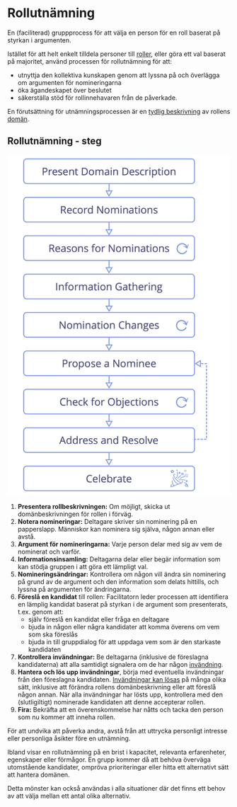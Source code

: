 # Rollutnämning

<summary>
En (faciliterad) gruppprocess för att välja en person för en roll baserat på styrkan i argumenten.
</summary>

Istället för att helt enkelt tilldela personer till [roller](section:role), eller göra ett val baserat på majoritet, använd processen för rollutnämning för att:

- utnyttja den kollektiva kunskapen genom att lyssna på och överlägga om argumenten för nomineringarna
- öka ägandeskapet över beslutet
- säkerställa stöd för rollinnehavaren från de påverkade.

En förutsättning för utnämningsprocessen är en [tydlig beskrivning](section:clarify-and-develop-domains) av rollens [domän](glossary:domain).

## Rollutnämning - steg

![Processen för rollutnämning](img/agreements/selection.png)

1. **Presentera rollbeskrivningen:** Om möjligt, skicka ut domänbeskrivningen för rollen i förväg.
2. **Notera nomineringar:** Deltagare skriver sin nominering på en papperslapp. Människor kan nominera sig själva, någon annan eller avstå.
3. **Argument för nomineringarna:** Varje person delar med sig av vem de nominerat och varför.
4. **Informationsinsamling:** Deltagarna delar eller begär information som kan stödja gruppen i att göra ett lämpligt val.
5. **Nomineringsändringar:** Kontrollera om någon vill ändra sin nominering på grund av de argument och den information som delats hittills, och lyssna på argumenten för ändringarna.
6. **Föreslå en kandidat** till rollen: Facilitatorn leder processen att identifiera en lämplig kandidat baserat på styrkan i de argument som presenterats, t.ex. genom att:
    -   själv föreslå en kandidat eller fråga en deltagare
    -   bjuda in någon eller några kandidater att komma överens om vem som ska föreslås
    -   bjuda in till gruppdialog för att uppdaga vem som är den starkaste kandidaten
7. **Kontrollera invändningar:** Be deltagarna (inklusive de föreslagna kandidaterna) att alla samtidigt signalera om de har någon [invändning](glossary:objection).
8. **Hantera och lös upp invändningar**, börja med eventuella invändningar från den föreslagna kandidaten. [Invändningar kan lösas](section:resolve-objections) på många olika sätt, inklusive att förändra rollens domänbeskrivning eller att föreslå någon annan. När alla invändningar har lösts upp, kontrollera med den (slutligiltigt) nominerade kandidaten att denne accepterar rollen.
9. **Fira:** Bekräfta att en överenskommelse har nåtts och tacka den person som nu kommer att inneha rollen.

För att undvika att påverka andra, avstå från att uttrycka personligt intresse eller personliga åsikter före en utnämning.

Ibland visar en rollutnämning på en brist i kapacitet, relevanta erfarenheter, egenskaper eller förmågor. En grupp kommer då att behöva överväga utomstående kandidater, ompröva prioriteringar eller hitta ett alternativt sätt att hantera domänen.

Detta mönster kan också användas i alla situationer där det finns ett behov av att välja mellan ett antal olika alternativ.
